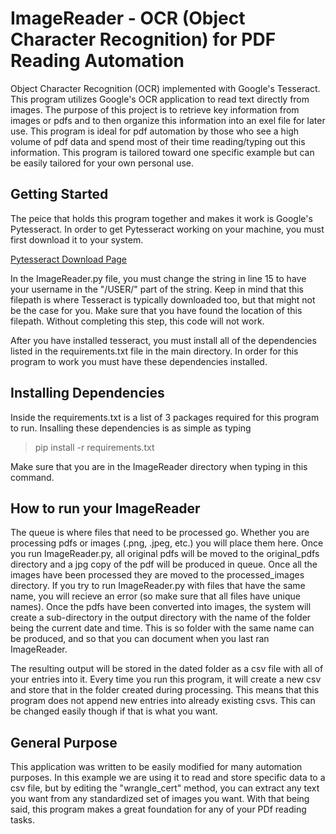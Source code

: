 # ImageReader - OCR (Object Character Recognition) for PDF Reading Automation

Object Character Recognition (OCR) implemented with Google's Tesseract. This program utilizes Google's OCR application to read text directly from images. The purpose of this project is to retrieve key information from images or pdfs and to then organize this information into an exel file for later use. This program is ideal for pdf automation by those who see a high volume of pdf data and spend most of their time reading/typing out this information. This program is tailored toward one specific example but can be easily tailored for your own personal use.

## Getting Started

The peice that holds this program together and makes it work is Google's Pytesseract. In order to get Pytesseract working on your machine, you must first download it to your system.

[Pytesseract Download Page](https://pypi.org/project/pytesseract/#files)

In the ImageReader.py file, you must change the string in line 15 to have your username in the "/USER/" part of the string. Keep in mind that this filepath is where Tesseract is typically downloaded too, but that might not be the case for you. Make sure that you have found the location of this filepath. Without completing this step, this code will not work.

After you have installed tesseract, you must install all of the dependencies listed in the requirements.txt file in the main directory. In order for this program to work you must have these dependencies installed.

## Installing Dependencies

Inside the requirements.txt is a list of 3 packages required for this program to run. Insalling these dependencies is as simple as typing

>pip install -r requirements.txt

Make sure that you are in the ImageReader directory when typing in this command.

## How to run your ImageReader

The queue is where files that need to be processed go. Whether you are processing pdfs or images (.png, .jpeg, etc.) you will place them here. Once you run ImageReader.py, all original pdfs will be moved to the original_pdfs directory and a jpg copy of the pdf will be produced in queue. Once all the images have been processed they are moved to the processed_images directory. If you try to run ImageReader.py with files that have the same name, you will recieve an error (so make sure that all files have unique names). Once the pdfs have been converted into images, the system will create a sub-directory in the output directory with the name of the folder being the current date and time. This is so folder with the same name can be produced, and so that you can document when you last ran ImageReader.

The resulting output will be stored in the dated folder as a csv file with all of your entries into it. Every time you run this program, it will create a new csv and store that in the folder created during processing. This means that this program does not append new entries into already existing csvs. This can be changed easily though if that is what you want. 



## General Purpose

This application was written to be easily modified for many automation purposes. In this example we are using it to read and store specific data to a csv file, but by editing the "wrangle_cert" method, you can extract any text you want from any standardized set of images you want. With that being said, this program makes a great foundation for any of your PDf reading tasks.
